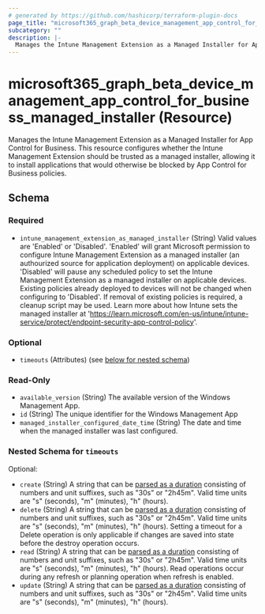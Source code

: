 ```yaml
---
# generated by https://github.com/hashicorp/terraform-plugin-docs
page_title: "microsoft365_graph_beta_device_management_app_control_for_business_managed_installer Resource - terraform-provider-microsoft365"
subcategory: ""
description: |-
  Manages the Intune Management Extension as a Managed Installer for App Control for Business. This resource configures whether the Intune Management Extension should be trusted as a managed installer, allowing it to install applications that would otherwise be blocked by App Control for Business policies.
---
```


# microsoft365_graph_beta_device_management_app_control_for_business_managed_installer (Resource)

Manages the Intune Management Extension as a Managed Installer for App Control for Business. This resource configures whether the Intune Management Extension should be trusted as a managed installer, allowing it to install applications that would otherwise be blocked by App Control for Business policies.



<!-- schema generated by tfplugindocs -->
## Schema

### Required

- `intune_management_extension_as_managed_installer` (String) Valid values are 'Enabled' or 'Disabled'. 'Enabled' will grant Microsoft permission to configure Intune Management Extension as a managed installer (an authourized source for application deployment) on applicable devices. 'Disabled' will pause any scheduled policy to set the Intune Management Extension as a managed installer on applicable devices. Existing policies already deployed to devices will not be changed when configuring to 'Disabled'. If removal of existing policies is required, a cleanup script may be used. Learn more about how Intune sets the managed installer at 'https://learn.microsoft.com/en-us/intune/intune-service/protect/endpoint-security-app-control-policy'.

### Optional

- `timeouts` (Attributes) (see [below for nested schema](#nestedatt--timeouts))

### Read-Only

- `available_version` (String) The available version of the Windows Management App.
- `id` (String) The unique identifier for the Windows Management App
- `managed_installer_configured_date_time` (String) The date and time when the managed installer was last configured.

<a id="nestedatt--timeouts"></a>
### Nested Schema for `timeouts`

Optional:

- `create` (String) A string that can be [parsed as a duration](https://pkg.go.dev/time#ParseDuration) consisting of numbers and unit suffixes, such as "30s" or "2h45m". Valid time units are "s" (seconds), "m" (minutes), "h" (hours).
- `delete` (String) A string that can be [parsed as a duration](https://pkg.go.dev/time#ParseDuration) consisting of numbers and unit suffixes, such as "30s" or "2h45m". Valid time units are "s" (seconds), "m" (minutes), "h" (hours). Setting a timeout for a Delete operation is only applicable if changes are saved into state before the destroy operation occurs.
- `read` (String) A string that can be [parsed as a duration](https://pkg.go.dev/time#ParseDuration) consisting of numbers and unit suffixes, such as "30s" or "2h45m". Valid time units are "s" (seconds), "m" (minutes), "h" (hours). Read operations occur during any refresh or planning operation when refresh is enabled.
- `update` (String) A string that can be [parsed as a duration](https://pkg.go.dev/time#ParseDuration) consisting of numbers and unit suffixes, such as "30s" or "2h45m". Valid time units are "s" (seconds), "m" (minutes), "h" (hours).
